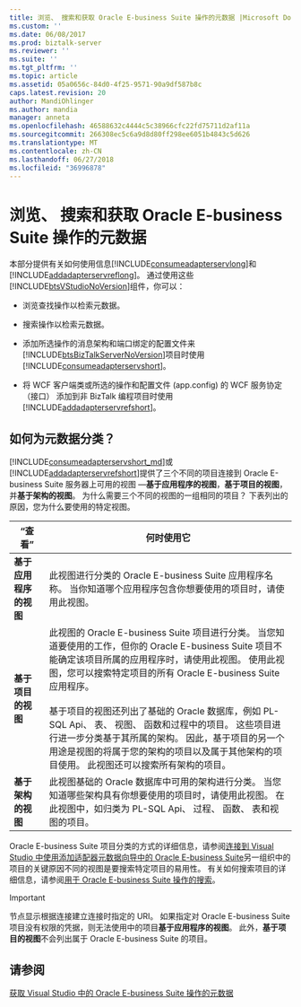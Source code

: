 ```yaml
---
title: 浏览、 搜索和获取 Oracle E-business Suite 操作的元数据 |Microsoft Docs
ms.custom: ''
ms.date: 06/08/2017
ms.prod: biztalk-server
ms.reviewer: ''
ms.suite: ''
ms.tgt_pltfrm: ''
ms.topic: article
ms.assetid: 05a0656c-84d0-4f25-9571-90a9df587b8c
caps.latest.revision: 20
author: MandiOhlinger
ms.author: mandia
manager: anneta
ms.openlocfilehash: 46588632c4444c5c38966cfc22fd75711d2af11a
ms.sourcegitcommit: 266308ec5c6a9d8d80ff298ee6051b4843c5d626
ms.translationtype: MT
ms.contentlocale: zh-CN
ms.lasthandoff: 06/27/2018
ms.locfileid: "36996878"
---
```

# <a name="browse-search-and-get-metadata-for-oracle-e-business-suite-operations"></a>浏览、 搜索和获取 Oracle E-business Suite 操作的元数据
本部分提供有关如何使用信息[!INCLUDE[consumeadapterservlong](../../includes/consumeadapterservlong-md.md)]和[!INCLUDE[addadapterservreflong](../../includes/addadapterservreflong-md.md)]。 通过使用这些[!INCLUDE[btsVStudioNoVersion](../../includes/btsvstudionoversion-md.md)]组件，你可以：  
  
- 浏览查找操作以检索元数据。  
  
- 搜索操作以检索元数据。  
  
- 添加所选操作的消息架构和端口绑定的配置文件来[!INCLUDE[btsBizTalkServerNoVersion](../../includes/btsbiztalkservernoversion-md.md)]项目时使用[!INCLUDE[consumeadapterservshort](../../includes/consumeadapterservshort-md.md)]。  
  
- 将 WCF 客户端类或所选的操作和配置文件 (app.config) 的 WCF 服务协定 （接口） 添加到非 BizTalk 编程项目时使用[!INCLUDE[addadapterservrefshort](../../includes/addadapterservrefshort-md.md)]。  
  
## <a name="how-is-the-metadata-categorized"></a>如何为元数据分类？  
 [!INCLUDE[consumeadapterservshort_md](../../includes/consumeadapterservshort-md.md)]或[!INCLUDE[addadapterservrefshort](../../includes/addadapterservrefshort-md.md)]提供了三个不同的项目连接到 Oracle E-business Suite 服务器上可用的视图 —**基于应用程序的视图**，**基于项目的视图**，并**基于架构的视图**。 为什么需要三个不同的视图的一组相同的项目？ 下表列出的原因，您为什么要使用的特定视图。  
  
|“查看”|何时使用它|  
|----------|------------------------|  
|**基于应用程序的视图**|此视图进行分类的 Oracle E-business Suite 应用程序名称。 当你知道哪个应用程序包含你想要使用的项目时，请使用此视图。|  
|**基于项目的视图**|此视图的 Oracle E-business Suite 项目进行分类。 当您知道要使用的工作，但你的 Oracle E-business Suite 项目不能确定该项目所属的应用程序时，请使用此视图。 使用此视图，您可以搜索特定项目的所有 Oracle E-business Suite 应用程序。<br /><br /> 基于项目的视图还列出了基础的 Oracle 数据库，例如 PL-SQL Api、 表、 视图、 函数和过程中的项目。 这些项目进行进一步分类基于其所属的架构。 因此，基于项目的另一个用途是视图的将属于您的架构的项目以及属于其他架构的项目使用。 此视图还可以搜索所有架构的项目。|  
|**基于架构的视图**|此视图基础的 Oracle 数据库中可用的架构进行分类。 当您知道哪些架构具有你想要使用的项目时，请使用此视图。 在此视图中，如归类为 PL-SQL Api、 过程、 函数、 表和视图的项目。|  
  
 Oracle E-business Suite 项目分类的方式的详细信息，请参阅[连接到 Visual Studio 中使用添加适配器元数据向导中的 Oracle E-business Suite](../../adapters-and-accelerators/adapter-oracle-ebs/connect-to-oracle-ebs-in-visual-studio-using-add-adapter-metadata-wizard.md)另一组织中的项目的关键原因不同的视图是要搜索特定项目的易用性。 有关如何搜索项目的详细信息，请参阅[用于 Oracle E-business Suite 操作的搜索](../../adapters-and-accelerators/adapter-oracle-ebs/search-for-oracle-e-business-suite-operations.md)。  
  
> [!IMPORTANT]
>  节点显示根据连接建立连接时指定的 URI。 如果指定对 Oracle E-business Suite 项目没有权限的凭据，则无法使用中的项目**基于应用程序的视图**。 此外，**基于项目的视图**不会列出属于 Oracle E-business Suite 的项目。  
  

  
## <a name="see-also"></a>请参阅  
 [获取 Visual Studio 中的 Oracle E-business Suite 操作的元数据](../../adapters-and-accelerators/adapter-oracle-ebs/get-metadata-for-oracle-e-business-suite-operations-in-visual-studio.md)